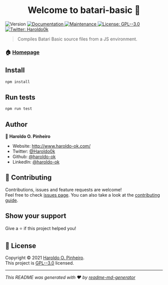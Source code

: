 <h1 align="center">Welcome to batari-basic 👋</h1>
<p>
  <img alt="Version" src="https://img.shields.io/badge/version-0.0.1-blue.svg?cacheSeconds=2592000" />
  <a href="https://github.com/haroldo-ok/batari-basic-js#readme" target="_blank">
    <img alt="Documentation" src="https://img.shields.io/badge/documentation-yes-brightgreen.svg" />
  </a>
  <a href="https://github.com/haroldo-ok/batari-basic-js/graphs/commit-activity" target="_blank">
    <img alt="Maintenance" src="https://img.shields.io/badge/Maintained%3F-yes-green.svg" />
  </a>
  <a href="https://github.com/haroldo-ok/batari-basic-js/blob/master/LICENSE" target="_blank">
    <img alt="License: GPL--3.0" src="https://img.shields.io/github/license/haroldo-ok/batari-basic" />
  </a>
  <a href="https://twitter.com/Haroldo0k" target="_blank">
    <img alt="Twitter: Haroldo0k" src="https://img.shields.io/twitter/follow/Haroldo0k.svg?style=social" />
  </a>
</p>

> Compiles Batari Basic source files from a JS environment.

### 🏠 [Homepage](https://github.com/haroldo-ok/batari-basic-js#readme)

## Install

```sh
npm install
```

## Run tests

```sh
npm run test
```

## Author

👤 **Haroldo O. Pinheiro**

* Website: http://www.haroldo-ok.com/
* Twitter: [@Haroldo0k](https://twitter.com/Haroldo0k)
* Github: [@haroldo-ok](https://github.com/haroldo-ok)
* LinkedIn: [@haroldo-ok](https://linkedin.com/in/haroldo-ok)

## 🤝 Contributing

Contributions, issues and feature requests are welcome!<br />Feel free to check [issues page](https://github.com/haroldo-ok/batari-basic-js/issues). You can also take a look at the [contributing guide](https://github.com/haroldo-ok/batari-basic-js/blob/master/CONTRIBUTING.md).

## Show your support

Give a ⭐️ if this project helped you!

## 📝 License

Copyright © 2021 [Haroldo O. Pinheiro](https://github.com/haroldo-ok).<br />
This project is [GPL--3.0](https://github.com/haroldo-ok/batari-basic-js/blob/master/LICENSE) licensed.

***
_This README was generated with ❤️ by [readme-md-generator](https://github.com/kefranabg/readme-md-generator)_